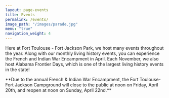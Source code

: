 ```yaml
---
layout: page-events
title: Events
permalink: /events/
image_path: "/images/parade.jpg"
menu: "true"
navigation_weight: 4
---
```


Here at Fort Toulouse - Fort Jackson Park, we host many events throughout the year. Along with our monthly living history events, you can experience the French and Indian War Encampment in April. Each November, we also host Alabama Frontier Days, which is one of the largest living history events in the state!

\*\*Due to the annual French & Indian War Encampment, the Fort Toulouse-Fort Jackson Campground will close to the public at noon on Friday, April 20th, and reopen at noon on Sunday, April 22nd.\*\*